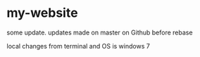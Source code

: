# my-website
some update.
updates made on master on Github before rebase
 

local changes from terminal and OS is windows 7
